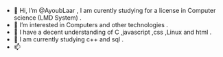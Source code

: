 - 👋 Hi, I’m @AyoubLaar , I am curently studying for a license in Computer science (LMD System) . 
- 👀 I’m interested in Computers and other technologies .
- 🌱 I have a decent understanding of C ,javascript ,css ,Linux and html . 
- 💞️ I am currently studying c++ and sql .
- 📫 
<!---
AyoubLaar/AyoubLaar is a ✨ special ✨ repository because its `README.md` (this file) appears on your GitHub profile.
You can click the Preview link to take a look at your changes.
--->
